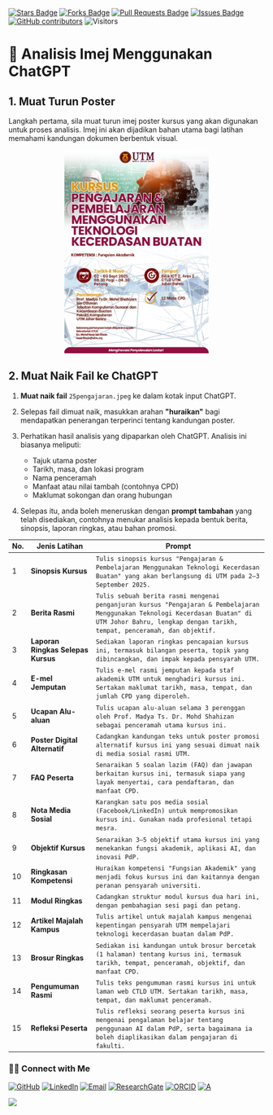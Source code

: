 <a href="https://github.com/drshahizan/short-course/stargazers"><img src="https://img.shields.io/github/stars/drshahizan/short-course" alt="Stars Badge"/></a>
<a href="https://github.com/drshahizan/short-course/network/members"><img src="https://img.shields.io/github/forks/drshahizan/short-course" alt="Forks Badge"/></a>
<a href="https://github.com/drshahizan/short-course/pulls"><img src="https://img.shields.io/github/issues-pr/drshahizan/short-course" alt="Pull Requests Badge"/></a>
<a href="https://github.com/drshahizan/short-course"><img src="https://img.shields.io/github/issues/drshahizan/short-course" alt="Issues Badge"/></a>
<a href="https://github.com/drshahizan/short-course/graphs/contributors"><img alt="GitHub contributors" src="https://img.shields.io/github/contributors/drshahizan/short-course?color=2b9348"></a>
![Visitors](https://api.visitorbadge.io/api/visitors?path=https%3A%2F%2Fgithub.com%2Fdrshahizan%2Fshort-course&labelColor=%23d9e3f0&countColor=%23697689&style=flat)

# 🔎 Analisis Imej Menggunakan ChatGPT

## 1. Muat Turun Poster

Langkah pertama, sila muat turun imej poster kursus yang akan digunakan untuk proses analisis. Imej ini akan dijadikan bahan utama bagi latihan memahami kandungan dokumen berbentuk visual.

<p align="center">
  <img src="https://github.com/drshahizan/short-course/blob/main/workshop/25pengajaran/images/25pengajaran.jpeg" height="400" />
</p>  

## 2. Muat Naik Fail ke ChatGPT

1. **Muat naik fail** `25pengajaran.jpeg` ke dalam kotak input ChatGPT.
2. Selepas fail dimuat naik, masukkan arahan **"huraikan"** bagi mendapatkan penerangan terperinci tentang kandungan poster.
3. Perhatikan hasil analisis yang dipaparkan oleh ChatGPT. Analisis ini biasanya meliputi:

   * Tajuk utama poster
   * Tarikh, masa, dan lokasi program
   * Nama penceramah
   * Manfaat atau nilai tambah (contohnya CPD)
   * Maklumat sokongan dan orang hubungan
4. Selepas itu, anda boleh meneruskan dengan **prompt tambahan** yang telah disediakan, contohnya menukar analisis kepada bentuk berita, sinopsis, laporan ringkas, atau bahan promosi.

| No. | Jenis Latihan                      | Prompt                                                                                                                                                                                                   |
| --- | ---------------------------------- | -------------------------------------------------------------------------------------------------------------------------------------------------------------------------------------------------------- |
| 1   | **Sinopsis Kursus**                | `Tulis sinopsis kursus "Pengajaran & Pembelajaran Menggunakan Teknologi Kecerdasan Buatan" yang akan berlangsung di UTM pada 2–3 September 2025.`                                                        |
| 2   | **Berita Rasmi**                   | `Tulis sebuah berita rasmi mengenai penganjuran kursus "Pengajaran & Pembelajaran Menggunakan Teknologi Kecerdasan Buatan" di UTM Johor Bahru, lengkap dengan tarikh, tempat, penceramah, dan objektif.` |
| 3   | **Laporan Ringkas Selepas Kursus** | `Sediakan laporan ringkas pencapaian kursus ini, termasuk bilangan peserta, topik yang dibincangkan, dan impak kepada pensyarah UTM.`                                                                    |
| 4   | **E-mel Jemputan**                 | `Tulis e-mel rasmi jemputan kepada staf akademik UTM untuk menghadiri kursus ini. Sertakan maklumat tarikh, masa, tempat, dan jumlah CPD yang diperoleh.`                                                |
| 5   | **Ucapan Alu-aluan**               | `Tulis ucapan alu-aluan selama 3 perenggan oleh Prof. Madya Ts. Dr. Mohd Shahizan sebagai penceramah utama kursus ini.`                                                                                  |
| 6   | **Poster Digital Alternatif**      | `Cadangkan kandungan teks untuk poster promosi alternatif kursus ini yang sesuai dimuat naik di media sosial rasmi UTM.`                                                                                 |
| 7   | **FAQ Peserta**                    | `Senaraikan 5 soalan lazim (FAQ) dan jawapan berkaitan kursus ini, termasuk siapa yang layak menyertai, cara pendaftaran, dan manfaat CPD.`                                                              |
| 8   | **Nota Media Sosial**              | `Karangkan satu pos media sosial (Facebook/LinkedIn) untuk mempromosikan kursus ini. Gunakan nada profesional tetapi mesra.`                                                                             |
| 9   | **Objektif Kursus**                | `Senaraikan 3–5 objektif utama kursus ini yang menekankan fungsi akademik, aplikasi AI, dan inovasi PdP.`                                                                                                |
| 10  | **Ringkasan Kompetensi**           | `Huraikan kompetensi "Fungsian Akademik" yang menjadi fokus kursus ini dan kaitannya dengan peranan pensyarah universiti.`                                                                               |
| 11  | **Modul Ringkas**                  | `Cadangkan struktur modul kursus dua hari ini, dengan pembahagian sesi pagi dan petang.`                                                                                                                 |
| 12  | **Artikel Majalah Kampus**         | `Tulis artikel untuk majalah kampus mengenai kepentingan pensyarah UTM mempelajari teknologi kecerdasan buatan dalam PdP.`                                                                               |
| 13  | **Brosur Ringkas**                 | `Sediakan isi kandungan untuk brosur bercetak (1 halaman) tentang kursus ini, termasuk tarikh, tempat, penceramah, objektif, dan manfaat CPD.`                                                           |
| 14  | **Pengumuman Rasmi**               | `Tulis teks pengumuman rasmi kursus ini untuk laman web CTLD UTM. Sertakan tarikh, masa, tempat, dan maklumat penceramah.`                                                                               |
| 15  | **Refleksi Peserta**               | `Tulis refleksi seorang peserta kursus ini mengenai pengalaman belajar tentang penggunaan AI dalam PdP, serta bagaimana ia boleh diaplikasikan dalam pengajaran di fakulti.`                             |


### 🙌🏻 Connect with Me
<p align="left">
    <a href="https://github.com/drshahizan" target="_blank"><img alt="GitHub" src="https://img.shields.io/badge/-@drshahizan-181717?style=flat-square&logo=GitHub&logoColor=white"></a>
    <a href="https://www.linkedin.com/in/drshahizan" target="_blank"><img alt="LinkedIn" src="https://img.shields.io/badge/-drshahizan-blue?style=flat-square&logo=Linkedin&logoColor=white&link=https://www.linkedin.com/in/drshahizan/"></a>
    <a href="mailto:shahizan@utm.my" target="_blank"><img alt="Email" src="https://img.shields.io/badge/-shahizan@utm.my-c14438?style=flat-square&logo=Gmail&logoColor=white&link=mailto:shahizan@utm.my.com"></a>
    <a href="https://www.researchgate.net/profile/Mohd-Othman-28" target="_blank"><img alt="ResearchGate" src="https://img.shields.io/badge/-ResearchGate-00CCBB?style=flat-square&logo=ResearchGate&logoColor=white"></a>
    <a href="https://orcid.org/0000-0003-4261-1873" target="_blank"><img alt="ORCID" src="https://img.shields.io/badge/-ORCID-A6CE39?style=flat-square&logo=ORCID&logoColor=white"></a> 
 <a href="https://visitorbadge.io/status?path=https%3A%2F%2Fgithub.com%2Fdrshahizan" target="_blank"><img alt="A" src="https://api.visitorbadge.io/api/visitors?path=https%3A%2F%2Fgithub.com%2Fdrshahizan&labelColor=%23697689&countColor=%23555555&style=plastic"></a>
 
![](https://hit.yhype.me/github/profile?user_id=81284918)
</p>
